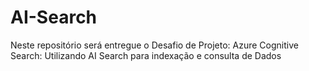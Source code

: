# AI-Search
Neste repositório será entregue o Desafio de Projeto: Azure Cognitive Search: Utilizando AI Search para indexação e consulta de Dados
